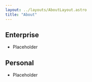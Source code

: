 ```yaml
---
layout: ../layouts/AboutLayout.astro
title: "About"
---
```


## Enterprise

- Placeholder

## Personal

- Placeholder
